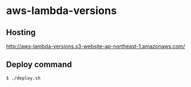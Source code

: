 # aws-lambda-versions

## Hosting

http://aws-lambda-versions.s3-website-ap-northeast-1.amazonaws.com/

## Deploy command

```sh
$ ./deploy.sh
```

